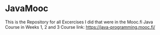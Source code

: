 # JavaMooc
This is the Repository for all Excercises I did that were in the Mooc.fi Java Course in Weeks 1, 2 and 3
Course link: https://java-programming.mooc.fi/
